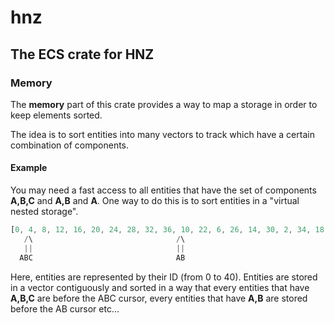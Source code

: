 # hnz

## The ECS crate for HNZ

### Memory

The **memory** part of this crate provides a way to map a storage in order to keep elements
sorted.

The idea is to sort entities into many vectors to track which have a certain combination of components.

#### Example
You may need a fast access to all entities that have the set of components **A,B,C** and **A,B** and **A**. One way to do this is to 
sort entities in a "virtual nested storage".

````rust
[0, 4, 8, 12, 16, 20, 24, 28, 32, 36, 10, 22, 6, 26, 14, 30, 2, 34, 18, 38]
   /\                                /\                                 /\
   ||                                ||                                 ||
  ABC                                AB                                 A
````

Here, entities are represented by their ID (from 0 to 40). Entities are stored in a vector contiguously and sorted in a way that
every entities that have **A,B,C** are before the ABC cursor, every entities that have **A,B** are stored before the AB cursor etc...

